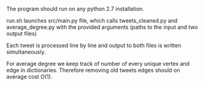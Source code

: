 The program should run on any python 2.7 installation.

run.sh launches src/main.py file, which calls tweets_cleaned.py and average_degree.py with the provided arguments (paths to the input and two output files)

Each tweet is processed line by line and output to both files is written simultaneously.

For average degree we keep track of number of every unique vertex and edge in dictionaries. Therefore removing old tweets edges should on average cost O(1).
